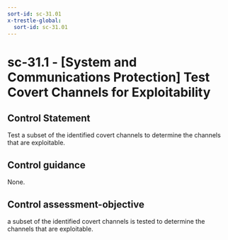 ```yaml
---
sort-id: sc-31.01
x-trestle-global:
  sort-id: sc-31.01
---
```


# sc-31.1 - \[System and Communications Protection\] Test Covert Channels for Exploitability

## Control Statement

Test a subset of the identified covert channels to determine the channels that are exploitable.

## Control guidance

None.

## Control assessment-objective

a subset of the identified covert channels is tested to determine the channels that are exploitable.

